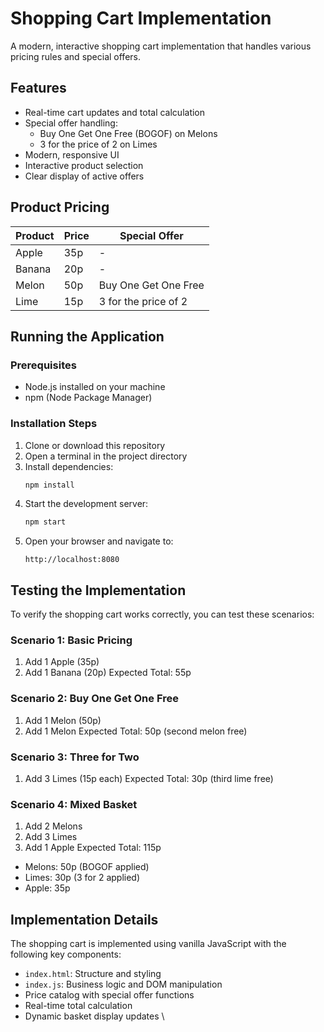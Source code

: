 # Shopping Cart Implementation

A modern, interactive shopping cart implementation that handles various pricing rules and special offers.

## Features

- Real-time cart updates and total calculation
- Special offer handling:
  - Buy One Get One Free (BOGOF) on Melons
  - 3 for the price of 2 on Limes
- Modern, responsive UI
- Interactive product selection
- Clear display of active offers

## Product Pricing

| Product | Price | Special Offer |
|---------|--------|---------------|
| Apple   | 35p    | -             |
| Banana  | 20p    | -             |
| Melon   | 50p    | Buy One Get One Free |
| Lime    | 15p    | 3 for the price of 2 |

## Running the Application

### Prerequisites
- Node.js installed on your machine
- npm (Node Package Manager)

### Installation Steps

1. Clone or download this repository
2. Open a terminal in the project directory
3. Install dependencies:
   ```bash
   npm install
   ```
4. Start the development server:
   ```bash
   npm start
   ```
5. Open your browser and navigate to:
   ```
   http://localhost:8080
   ```

## Testing the Implementation

To verify the shopping cart works correctly, you can test these scenarios:

### Scenario 1: Basic Pricing
1. Add 1 Apple (35p)
2. Add 1 Banana (20p)
Expected Total: 55p

### Scenario 2: Buy One Get One Free
1. Add 1 Melon (50p)
2. Add 1 Melon 
Expected Total: 50p (second melon free)

### Scenario 3: Three for Two
1. Add 3 Limes (15p each)
Expected Total: 30p (third lime free)

### Scenario 4: Mixed Basket
1. Add 2 Melons
2. Add 3 Limes
3. Add 1 Apple
Expected Total: 115p
- Melons: 50p (BOGOF applied)
- Limes: 30p (3 for 2 applied)
- Apple: 35p

## Implementation Details

The shopping cart is implemented using vanilla JavaScript with the following key components:

- `index.html`: Structure and styling
- `index.js`: Business logic and DOM manipulation
- Price catalog with special offer functions
- Real-time total calculation
- Dynamic basket display updates
\